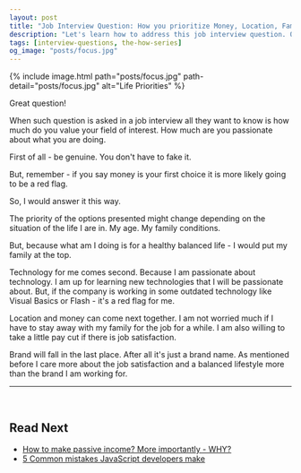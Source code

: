 ```yaml
---
layout: post
title: "Job Interview Question: How you prioritize Money, Location, Family, Technology, Brand?"
description: "Let's learn how to address this job interview question. Our priorities are the areas of our lives that are meaningful and important to us. Your life missions are priorities that give you meaning and happiness."
tags: [interview-questions, the-how-series]
og_image: "posts/focus.jpg"
---
```


{% include image.html path="posts/focus.jpg" path-detail="posts/focus.jpg" alt="Life Priorities" %}

Great question!

When such question is asked in a job interview all they want to know is how much do you value your field of interest. How much are you passionate about what you are doing.

First of all - be genuine. You don't have to fake it.

But, remember - if you say money is your first choice it is more likely going to be a red flag.

So, I would answer it this way.

The priority of the options presented might change depending on the situation of the life I are in. My age. My family conditions.

But, because what am I doing is for a healthy balanced life - I would put my family at the top.

Technology for me comes second. Because I am passionate about technology. I am up for learning new technologies that I will be passionate about. But, if the company is working in some outdated technology like Visual Basics or Flash - it's a red flag for me.

Location and money can come next together. I am not worried much if I have to stay away with my family for the job for a while. I am also willing to take a little pay cut if there is job satisfaction.

Brand will fall in the last place. After all it's just a brand name. As mentioned before I care more about the job satisfaction and a balanced lifestyle more than the brand I am working for.


---

<br>

## Read Next

- [How to make passive income? More importantly - WHY?](http://ngninja.com/posts/how-to-make-passive-income)
- [5 Common mistakes JavaScript developers make](/posts/steps-after-you-type-url-in-browser)

